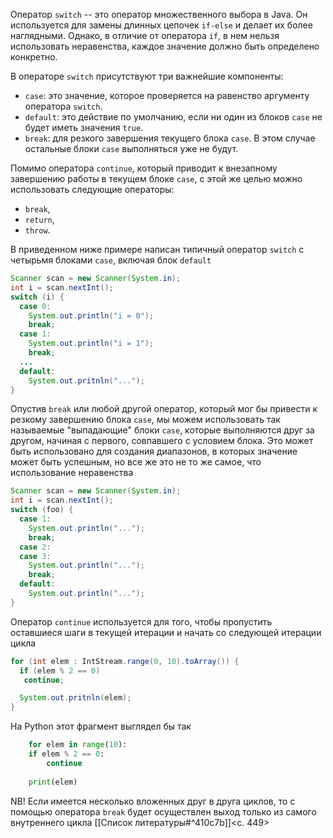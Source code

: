 Оператор `switch` -- это оператор множественного выбора в Java. Он используется для замены длинных цепочек `if-else` и делает их более наглядными. Однако, в отличие от оператора `if`, в нем нельзя использовать неравенства, каждое значение должно быть определено конкретно.

В операторе `switch` присутствуют три важнейшие компоненты:
- `case`: это значение, которое проверяется на равенство аргументу оператора `switch`.
- `default`: это действие по умолчанию, если ни один из блоков `case` не будет иметь значения `true`.
- `break`: для резкого завершения текущего блока `case`. В этом случае остальные блоки `case` выполняться уже не будут.

Помимо оператора `continue`, который приводит к внезапному завершению работы в текущем блоке `case`, с этой же целью можно использовать следующие операторы:
- `break`,
- `return`,
- `throw`.

В приведенном ниже примере написан типичный оператор `switch` с четырьмя блоками `case`, включая блок `default`
```java
Scanner scan = new Scanner(System.in);
int i = scan.nextInt();
switch (i) {
  case 0:
    System.out.println("i = 0");
    break;
  case 1:
    System.out.println("i = 1");
    break;
  ...
  default:
    System.out.pritnln("...");
}
```

Опустив `break` или любой другой оператор, который мог бы привести к резкому завершению блока `case`, мы можем использовать так называемые "выпадающие" блоки `case`, которые выполняются друг за другом, начиная с первого, совпавшего с условием блока. Это может быть использовано для создания диапазонов, в которых значение может быть успешным, но все же это не то же самое, что использование неравенства
```java
Scanner scan = new Scanner(System.in);
int i = scan.nextInt();
switch (foo) {
  case 1:
    System.out.println("...");
    break;
  case 2:
  case 3:
    System.out.println("...");
    break;
  default:
    System.out.println("...");
}
```

Оператор `continue` используется для того, чтобы пропустить оставшиеся шаги в текущей итерации и начать со следующей итерации цикла
```java
for (int elem : IntStream.range(0, 10).toArray()) {
  if (elem % 2 == 0)
   continue;

  System.out.pritnln(elem);
}
```

На Python этот фрагмент выглядел бы так
```python
	for elem in range(10):
    if elem % 2 == 0:
	    continue
		
    print(elem)
```

NB! Если имеется несколько вложенных друг в друга циклов, то с помощью оператора `break` будет осуществлен выход только из самого внутреннего цикла [[Список литературы#^410c7b]]<c. 449> 

